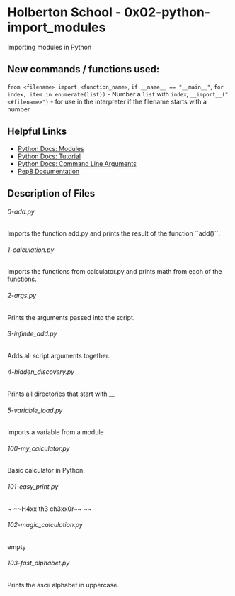 # Holberton School - 0x02-python-import_modules
Importing modules in Python

## New commands / functions used:
``from <filename> import <function_name>``, ``if __name__ == "__main__"``, ``for index, item in enumerate(list))`` - Number a ``list`` with ``index``, ``__import__("<#filename>")`` - for use in the interpreter if the filename starts with a number

## Helpful Links
* [Python Docs: Modules](https://docs.python.org/3.4/tutorial/modules.html)
* [Python Docs: Tutorial](https://docs.python.org/3.4/tutorial/index.html)
* [Python Docs: Command Line Arguments](https://docs.python.org/3.4/tutorial/stdlib.html#command-line-arguments)
* [Pep8 Documentation](https://www.python.org/dev/peps/pep-0008/)

## Description of Files
<h6>0-add.py</h6>
Imports the function add.py and prints the result of the function ``add()``.

<h6>1-calculation.py</h6>
Imports the functions from calculator.py and prints math from each of the functions.

<h6>2-args.py</h6>
Prints the arguments passed into the script.

<h6>3-infinite_add.py</h6>
Adds all script arguments together.

<h6>4-hidden_discovery.py</h6>
Prints all directories that start with __

<h6>5-variable_load.py</h6>
imports a variable from a module

<h6>100-my_calculator.py</h6>
Basic calculator in Python.

<h6>101-easy_print.py</h6>
~ ~~H4xx th3 ch3xx0r~~ ~~

<h6>102-magic_calculation.py</h6>
empty

<h6>103-fast_alphabet.py</h6>
Prints the ascii alphabet in uppercase.
